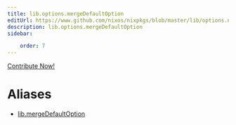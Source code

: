 ```yaml
---
title: lib.options.mergeDefaultOption
editUrl: https://www.github.com/nixos/nixpkgs/blob/master/lib/options.nix#L234C24
description: lib.options.mergeDefaultOption
sidebar:

    order: 7
---
```


<a href="https://www.github.com/nixos/nixpkgs/blob/master/lib/options.nix#L234C24">Contribute Now!</a>


# Aliases

- [lib.mergeDefaultOption](reference/lib/lib-mergeDefaultOption)


